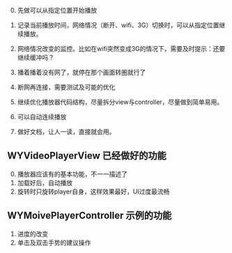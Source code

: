 
0. 先做可以从指定位置开始播放
1. 记录当前播放时间，网络情况（断开、wifi、3G）切换时，可以从指定位置继续播放。
2. 网络情况改变的监控。比如在wifi突然变成3G的情况下，需要及时提示：还要继续缓冲吗？
3. 播着播着没有网了，就停在那个画面转圏就行了
4. 断网再连接，需要测试及可能的优化


1. 继续优化播放器代码结构，尽量拆分view与controller，尽量做到简单易用。
3. 可以自动连续播放
4. 做好文档，让人一读，直接就会用。


## WYVideoPlayerView 已经做好的功能
0. 播放器应该有的基本功能，不一一描述了
1. 加载好后，自动播放
2. 旋转时只旋转player自身，这样效果最好，UI过度最流畅


## WYMoivePlayerController 示例的功能
1. 进度的改变
2. 单击及双击手势的建议操作
